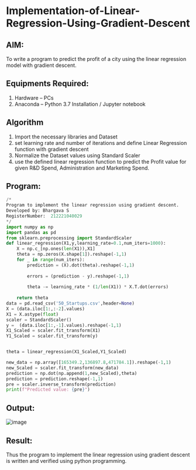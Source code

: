 # Implementation-of-Linear-Regression-Using-Gradient-Descent

## AIM:
To write a program to predict the profit of a city using the linear regression model with gradient descent.

## Equipments Required:
1. Hardware – PCs
2. Anaconda – Python 3.7 Installation / Jupyter notebook

## Algorithm
1. Import the necessary libraries and Dataset
2. set learning rate and number of iterations and define Linear Regression function with gradient descent
3. Normalize the Dataset values using Standard Scaler
4. use the defined linear regression function to predict the Profit value for given R&D Spend, Administration and Marketing Spend.

## Program:
```python
/*
Program to implement the linear regression using gradient descent.
Developed by: Bhargava S
RegisterNumber:  212221040029
*/
import numpy as np
import pandas as pd
from sklearn.preprocessing import StandardScaler
def linear_regression(X1,y,learning_rate=0.1,num_iters=1000):
    X = np.c_[np.ones(len(X1)),X1]
    theta = np.zeros(X.shape[1]).reshape(-1,1)
    for _ in range(num_iters):
        prediction = (X).dot(theta).reshape(-1,1)
        
        errors = (prediction - y).reshape(-1,1)
        
        theta -= learning_rate * (1/len(X1)) * X.T.dot(errors)
        
    return theta
data = pd.read_csv('50_Startups.csv',header=None)
X = (data.iloc[1:,:-2].values)
X1 = X.astype(float)
scaler = StandardScaler()
y =  (data.iloc[1:,-1].values).reshape(-1,1)
X1_Scaled = scaler.fit_transform(X1)
Y1_Scaled = scaler.fit_transform(y)


theta = linear_regression(X1_Scaled,Y1_Scaled)

new_data = np.array([165349.2,136897.8,471784.1]).reshape(-1,1)
new_Scaled = scaler.fit_transform(new_data)
prediction = np.dot(np.append(1,new_Scaled),theta)
prediction = prediction.reshape(-1,1)
pre = scaler.inverse_transform(prediction)
print(f"Predicted value: {pre}")
```

## Output:
![image](https://github.com/Bhargava-123/Implementation-of-Linear-Regression-Using-Gradient-Descent/assets/85554376/7583fb08-4946-4444-8ce8-54dafc742536)



## Result:
Thus the program to implement the linear regression using gradient descent is written and verified using python programming.
